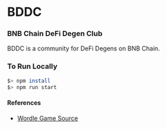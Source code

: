 # BDDC
### BNB Chain DeFi Degen Club

BDDC is a community for DeFi Degens on BNB Chain.

### To Run Locally
```bash
$> npm install
$> npm run start
```

#### References
- [Wordle Game Source](https://github.com/cwackerfuss/react-wordle)